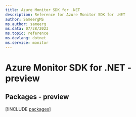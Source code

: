```yaml
---
title: Azure Monitor SDK for .NET
description: Reference for Azure Monitor SDK for .NET
author: SameergMS
ms.author: sameerg
ms.data: 07/28/2023
ms.topic: reference
ms.devlang: dotnet
ms.service: monitor
---
```

# Azure Monitor SDK for .NET - preview
## Packages - preview
[!INCLUDE [packages](monitor-index.md)]